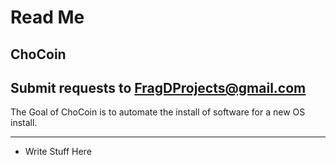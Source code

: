 # Read Me
## ChoCoin
## Submit requests to FragDProjects@gmail.com

The Goal of ChoCoin is to automate the install of software for a new OS install.

---
- Write Stuff Here
